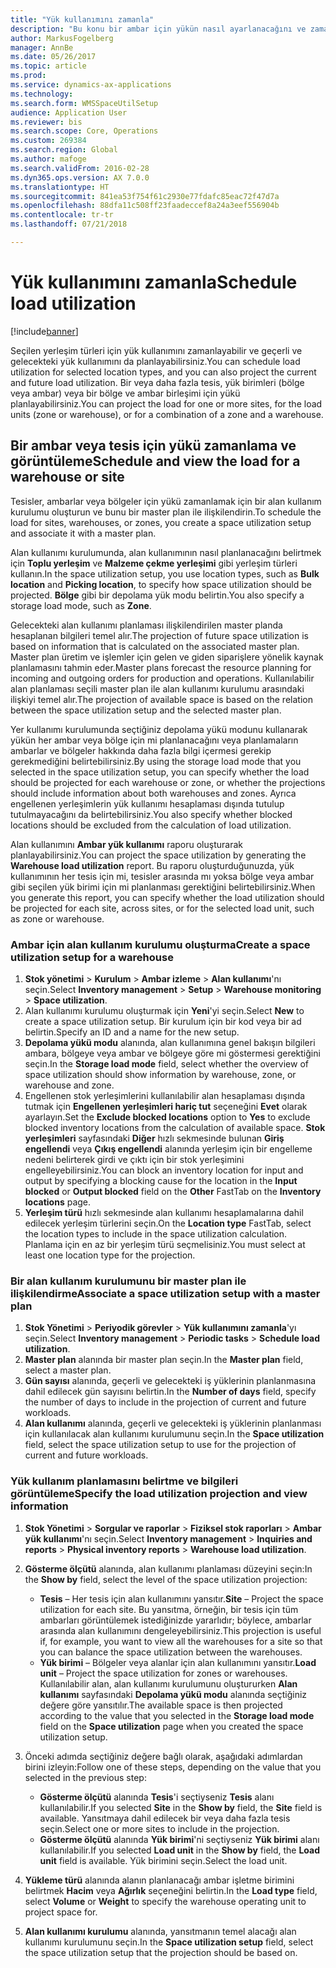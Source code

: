 ```yaml
---
title: "Yük kullanımını zamanla"
description: "Bu konu bir ambar için yükün nasıl ayarlanacağını ve zamanlanacağını açıklar."
author: MarkusFogelberg
manager: AnnBe
ms.date: 05/26/2017
ms.topic: article
ms.prod: 
ms.service: dynamics-ax-applications
ms.technology: 
ms.search.form: WMSSpaceUtilSetup
audience: Application User
ms.reviewer: bis
ms.search.scope: Core, Operations
ms.custom: 269384
ms.search.region: Global
ms.author: mafoge
ms.search.validFrom: 2016-02-28
ms.dyn365.ops.version: AX 7.0.0
ms.translationtype: HT
ms.sourcegitcommit: 841ea53f754f61c2930e77fdafc85eac72f47d7a
ms.openlocfilehash: 88dfa11c508ff23faadeccef8a24a3eef556904b
ms.contentlocale: tr-tr
ms.lasthandoff: 07/21/2018

---
```


# <a name="schedule-load-utilization"></a><span data-ttu-id="c1204-103">Yük kullanımını zamanla</span><span class="sxs-lookup"><span data-stu-id="c1204-103">Schedule load utilization</span></span>

[!include[banner](../includes/banner.md)]

<span data-ttu-id="c1204-104">Seçilen yerleşim türleri için yük kullanımını zamanlayabilir ve geçerli ve gelecekteki yük kullanımını da planlayabilirsiniz.</span><span class="sxs-lookup"><span data-stu-id="c1204-104">You can schedule load utilization for selected location types, and you can also project the current and future load utilization.</span></span> <span data-ttu-id="c1204-105">Bir veya daha fazla tesis, yük birimleri (bölge veya ambar) veya bir bölge ve ambar birleşimi için yükü planlayabilirsiniz.</span><span class="sxs-lookup"><span data-stu-id="c1204-105">You can project the load for one or more sites, for the load units (zone or warehouse), or for a combination of a zone and a warehouse.</span></span>

## <a name="schedule-and-view-the-load-for-a-warehouse-or-site"></a><span data-ttu-id="c1204-106">Bir ambar veya tesis için yükü zamanlama ve görüntüleme</span><span class="sxs-lookup"><span data-stu-id="c1204-106">Schedule and view the load for a warehouse or site</span></span>

<span data-ttu-id="c1204-107">Tesisler, ambarlar veya bölgeler için yükü zamanlamak için bir alan kullanım kurulumu oluşturun ve bunu bir master plan ile ilişkilendirin.</span><span class="sxs-lookup"><span data-stu-id="c1204-107">To schedule the load for sites, warehouses, or zones, you create a space utilization setup and associate it with a master plan.</span></span>

<span data-ttu-id="c1204-108">Alan kullanımı kurulumunda, alan kullanımının nasıl planlanacağını belirtmek için **Toplu yerleşim** ve **Malzeme çekme yerleşimi** gibi yerleşim türleri kullanın.</span><span class="sxs-lookup"><span data-stu-id="c1204-108">In the space utilization setup, you use location types, such as **Bulk location** and **Picking location**, to specify how space utilization should be projected.</span></span> <span data-ttu-id="c1204-109">**Bölge** gibi bir depolama yük modu belirtin.</span><span class="sxs-lookup"><span data-stu-id="c1204-109">You also specify a storage load mode, such as **Zone**.</span></span>

<span data-ttu-id="c1204-110">Gelecekteki alan kullanımı planlaması ilişkilendirilen master planda hesaplanan bilgileri temel alır.</span><span class="sxs-lookup"><span data-stu-id="c1204-110">The projection of future space utilization is based on information that is calculated on the associated master plan.</span></span> <span data-ttu-id="c1204-111">Master plan üretim ve işlemler için gelen ve giden siparişlere yönelik kaynak planlamasını tahmin eder.</span><span class="sxs-lookup"><span data-stu-id="c1204-111">Master plans forecast the resource planning for incoming and outgoing orders for production and operations.</span></span> <span data-ttu-id="c1204-112">Kullanılabilir alan planlaması seçili master plan ile alan kullanımı kurulumu arasındaki ilişkiyi temel alır.</span><span class="sxs-lookup"><span data-stu-id="c1204-112">The projection of available space is based on the relation between the space utilization setup and the selected master plan.</span></span>

<span data-ttu-id="c1204-113">Yer kullanımı kurulumunda seçtiğiniz depolama yükü modunu kullanarak yükün her ambar veya bölge için mi planlanacağını veya planlamaların ambarlar ve bölgeler hakkında daha fazla bilgi içermesi gerekip gerekmediğini belirtebilirsiniz.</span><span class="sxs-lookup"><span data-stu-id="c1204-113">By using the storage load mode that you selected in the space utilization setup, you can specify whether the load should be projected for each warehouse or zone, or whether the projections should include information about both warehouses and zones.</span></span> <span data-ttu-id="c1204-114">Ayrıca engellenen yerleşimlerin yük kullanımı hesaplaması dışında tutulup tutulmayacağını da belirtebilirsiniz.</span><span class="sxs-lookup"><span data-stu-id="c1204-114">You also specify whether blocked locations should be excluded from the calculation of load utilization.</span></span>

<span data-ttu-id="c1204-115">Alan kullanımını **Ambar yük kullanımı** raporu oluşturarak planlayabilirsiniz.</span><span class="sxs-lookup"><span data-stu-id="c1204-115">You can project the space utilization by generating the **Warehouse load utilization** report.</span></span> <span data-ttu-id="c1204-116">Bu raporu oluşturduğunuzda, yük kullanımının her tesis için mi, tesisler arasında mı yoksa bölge veya ambar gibi seçilen yük birimi için mi planlanması gerektiğini belirtebilirsiniz.</span><span class="sxs-lookup"><span data-stu-id="c1204-116">When you generate this report, you can specify whether the load utilization should be projected for each site, across sites, or for the selected load unit, such as zone or warehouse.</span></span>

### <a name="create-a-space-utilization-setup-for-a-warehouse"></a><span data-ttu-id="c1204-117">Ambar için alan kullanım kurulumu oluşturma</span><span class="sxs-lookup"><span data-stu-id="c1204-117">Create a space utilization setup for a warehouse</span></span>

1. <span data-ttu-id="c1204-118">**Stok yönetimi** \> **Kurulum** \> **Ambar izleme** \> **Alan kullanımı**'nı seçin.</span><span class="sxs-lookup"><span data-stu-id="c1204-118">Select **Inventory management** \> **Setup** \> **Warehouse monitoring** \> **Space utilization**.</span></span>
2. <span data-ttu-id="c1204-119">Alan kullanımı kurulumu oluşturmak için **Yeni**'yi seçin.</span><span class="sxs-lookup"><span data-stu-id="c1204-119">Select **New** to create a space utilization setup.</span></span> <span data-ttu-id="c1204-120">Bir kurulum için bir kod veya bir ad belirtin.</span><span class="sxs-lookup"><span data-stu-id="c1204-120">Specify an ID and a name for the new setup.</span></span>
3. <span data-ttu-id="c1204-121">**Depolama yükü modu** alanında, alan kullanımına genel bakışın bilgileri ambara, bölgeye veya ambar ve bölgeye göre mi göstermesi gerektiğini seçin.</span><span class="sxs-lookup"><span data-stu-id="c1204-121">In the **Storage load mode** field, select whether the overview of space utilization should show information by warehouse, zone, or warehouse and zone.</span></span>
4. <span data-ttu-id="c1204-122">Engellenen stok yerleşimlerini kullanılabilir alan hesaplaması dışında tutmak için **Engellenen yerleşimleri hariç tut** seçeneğini **Evet** olarak ayarlayın.</span><span class="sxs-lookup"><span data-stu-id="c1204-122">Set the **Exclude blocked locations** option to **Yes** to exclude blocked inventory locations from the calculation of available space.</span></span> <span data-ttu-id="c1204-123">**Stok yerleşimleri** sayfasındaki **Diğer** hızlı sekmesinde bulunan **Giriş engellendi** veya **Çıkış engellendi** alanında yerleşim için bir engelleme nedeni belirterek girdi ve çıktı için bir stok yerleşimini engelleyebilirsiniz.</span><span class="sxs-lookup"><span data-stu-id="c1204-123">You can block an inventory location for input and output by specifying a blocking cause for the location in the **Input blocked** or **Output blocked** field on the **Other** FastTab on the **Inventory locations** page.</span></span>
5. <span data-ttu-id="c1204-124">**Yerleşim türü** hızlı sekmesinde alan kullanımı hesaplamalarına dahil edilecek yerleşim türlerini seçin.</span><span class="sxs-lookup"><span data-stu-id="c1204-124">On the **Location type** FastTab, select the location types to include in the space utilization calculation.</span></span> <span data-ttu-id="c1204-125">Planlama için en az bir yerleşim türü seçmelisiniz.</span><span class="sxs-lookup"><span data-stu-id="c1204-125">You must select at least one location type for the projection.</span></span>

### <a name="associate-a-space-utilization-setup-with-a-master-plan"></a><span data-ttu-id="c1204-126">Bir alan kullanım kurulumunu bir master plan ile ilişkilendirme</span><span class="sxs-lookup"><span data-stu-id="c1204-126">Associate a space utilization setup with a master plan</span></span>

1. <span data-ttu-id="c1204-127">**Stok Yönetimi** \> **Periyodik görevler** \> **Yük kullanımını zamanla**'yı seçin.</span><span class="sxs-lookup"><span data-stu-id="c1204-127">Select **Inventory management** \> **Periodic tasks** \> **Schedule load utilization**.</span></span>
2. <span data-ttu-id="c1204-128">**Master plan** alanında bir master plan seçin.</span><span class="sxs-lookup"><span data-stu-id="c1204-128">In the **Master plan** field, select a master plan.</span></span>
3. <span data-ttu-id="c1204-129">**Gün sayısı** alanında, geçerli ve gelecekteki iş yüklerinin planlanmasına dahil edilecek gün sayısını belirtin.</span><span class="sxs-lookup"><span data-stu-id="c1204-129">In the **Number of days** field, specify the number of days to include in the projection of current and future workloads.</span></span>
4. <span data-ttu-id="c1204-130">**Alan kullanımı** alanında, geçerli ve gelecekteki iş yüklerinin planlanması için kullanılacak alan kullanımı kurulumunu seçin.</span><span class="sxs-lookup"><span data-stu-id="c1204-130">In the **Space utilization** field, select the space utilization setup to use for the projection of current and future workloads.</span></span>

### <a name="specify-the-load-utilization-projection-and-view-information"></a><span data-ttu-id="c1204-131">Yük kullanım planlamasını belirtme ve bilgileri görüntüleme</span><span class="sxs-lookup"><span data-stu-id="c1204-131">Specify the load utilization projection and view information</span></span>

1. <span data-ttu-id="c1204-132">**Stok Yönetimi** \> **Sorgular ve raporlar** \> **Fiziksel stok raporları** \> **Ambar yük kullanımı**'nı seçin.</span><span class="sxs-lookup"><span data-stu-id="c1204-132">Select **Inventory management** \> **Inquiries and reports** \> **Physical inventory reports** \> **Warehouse load utilization**.</span></span>
2. <span data-ttu-id="c1204-133">**Gösterme ölçütü** alanında, alan kullanımı planlaması düzeyini seçin:</span><span class="sxs-lookup"><span data-stu-id="c1204-133">In the **Show by** field, select the level of the space utilization projection:</span></span>

    - <span data-ttu-id="c1204-134">**Tesis** – Her tesis için alan kullanımını yansıtır.</span><span class="sxs-lookup"><span data-stu-id="c1204-134">**Site** – Project the space utilization for each site.</span></span> <span data-ttu-id="c1204-135">Bu yansıtma, örneğin, bir tesis için tüm ambarları görüntülemek istediğinizde yararlıdır; böylece, ambarlar arasında alan kullanımını dengeleyebilirsiniz.</span><span class="sxs-lookup"><span data-stu-id="c1204-135">This projection is useful if, for example, you want to view all the warehouses for a site so that you can balance the space utilization between the warehouses.</span></span>
    - <span data-ttu-id="c1204-136">**Yük birimi** – Bölgeler veya alanlar için alan kullanımını yansıtır.</span><span class="sxs-lookup"><span data-stu-id="c1204-136">**Load unit** – Project the space utilization for zones or warehouses.</span></span> <span data-ttu-id="c1204-137">Kullanılabilir alan, alan kullanımı kurulumunu oluştururken **Alan kullanımı** sayfasındaki **Depolama yükü modu** alanında seçtiğiniz değere göre yansıtılır.</span><span class="sxs-lookup"><span data-stu-id="c1204-137">The available space is then projected according to the value that you selected in the **Storage load mode** field on the **Space utilization** page when you created the space utilization setup.</span></span>

3. <span data-ttu-id="c1204-138">Önceki adımda seçtiğiniz değere bağlı olarak, aşağıdaki adımlardan birini izleyin:</span><span class="sxs-lookup"><span data-stu-id="c1204-138">Follow one of these steps, depending on the value that you selected in the previous step:</span></span>

    - <span data-ttu-id="c1204-139">**Gösterme ölçütü** alanında **Tesis**'i seçtiyseniz **Tesis** alanı kullanılabilir.</span><span class="sxs-lookup"><span data-stu-id="c1204-139">If you selected **Site** in the **Show by** field, the **Site** field is available.</span></span> <span data-ttu-id="c1204-140">Yansıtmaya dahil edilecek bir veya daha fazla tesis seçin.</span><span class="sxs-lookup"><span data-stu-id="c1204-140">Select one or more sites to include in the projection.</span></span>
    - <span data-ttu-id="c1204-141">**Gösterme ölçütü** alanında **Yük birimi**'ni seçtiyseniz **Yük birimi** alanı kullanılabilir.</span><span class="sxs-lookup"><span data-stu-id="c1204-141">If you selected **Load unit** in the **Show by** field, the **Load unit** field is available.</span></span> <span data-ttu-id="c1204-142">Yük birimini seçin.</span><span class="sxs-lookup"><span data-stu-id="c1204-142">Select the load unit.</span></span>

4. <span data-ttu-id="c1204-143">**Yükleme türü** alanında alanın planlanacağı ambar işletme birimini belirtmek **Hacim** veya **Ağırlık** seçeneğini belirtin.</span><span class="sxs-lookup"><span data-stu-id="c1204-143">In the **Load type** field, select **Volume** or **Weight** to specify the warehouse operating unit to project space for.</span></span>
5. <span data-ttu-id="c1204-144">**Alan kullanımı kurulumu** alanında, yansıtmanın temel alacağı alan kullanımı kurulumunu seçin.</span><span class="sxs-lookup"><span data-stu-id="c1204-144">In the **Space utilization setup** field, select the space utilization setup that the projection should be based on.</span></span>

